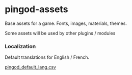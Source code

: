 # pingod-assets

Base assets for a game. Fonts, images, materials, themes.

Some assets will be used by other plugins / modules

### Localization

Default translations for English / French.

[pingod_default_lang.csv](./Localization/pingod_default_lang.csv)